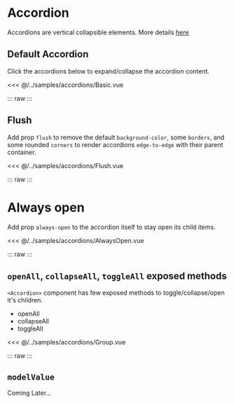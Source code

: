 <script lang="ts" setup>
import ExampleBasic from "../../../samples/accordions/Basic.vue";
import AccordionFlush from "../../../samples/accordions/Flush.vue";
import AlwaysOpen from "../../../samples/accordions/AlwaysOpen.vue";
import Group from "../../../samples/accordions/Group.vue";
</script>

# Accordion

Accordions are vertical collapsible elements. More details
[here](https://getbootstrap.com/docs/5.2/components/accordion/)

## Default Accordion

Click the accordions below to expand/collapse the accordion content.

<<< @/../samples/accordions/Basic.vue

::: raw
<Sample>
<ExampleBasic/>
</Sample>
:::


## Flush

Add prop `flush` to remove the default `background-color`, some `borders`, and some rounded `corners` to render
accordions `edge-to-edge` with their parent container.

<<< @/../samples/accordions/Flush.vue

::: raw
<Sample><AccordionFlush/></Sample>
:::

# Always open

Add prop `always-open` to the accordion itself to stay open its child items.

<<< @/../samples/accordions/AlwaysOpen.vue

::: raw
<Sample><AlwaysOpen/></Sample>
:::

## `openAll`, `collapseAll`, `toggleAll` exposed methods

`<Accordion>` component has few exposed methods to toggle/collapse/open it's children.

- openAll
- collapseAll
- toggleAll

<<< @/../samples/accordions/Group.vue

::: raw
<Sample><Group/></Sample>
:::

## `modelValue`

Coming Later...